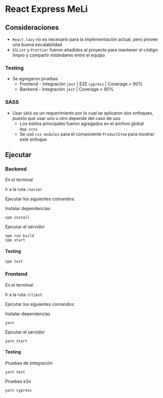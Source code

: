 # React Express MeLi

## Consideraciones

- `React.lazy` no es necesario para la implementación actual, pero provee una buena escalabilidad
- `ESLint` y `Prettier` fueron añadidos al proyecto para mantener el código limpio y compartir estándares entre el equipo

### Testing

- Se agregaron pruebas 
  - Frontend - Integración `jest` | E2E `cypress` | Coverage > 90%
  - Backend -  Integración `jest` | Coverage > 80%

### SASS

- Usar `SASS` es un requerimiento por lo cual se aplicaron dos enfoques, puesto que usar uno u otro depende del caso de uso
  - Los estilos principales fueron agregados en el archivo global `App.scss`
  - Se usó `css modules` para el componente `ProductItem` para mostrar este enfoque


## Ejecutar

### Backend

En el terminal

Ir a la ruta `/server`

Ejecutar los siguientes comandos:

Instalar dependencias

`npm install`

Ejecutar el servidor

```
npm run build
npm start
```

#### Testing

`npm test`


### Frontend

En el terminal:

Ir a la ruta `/client`

Ejecutar los siguientes comandos:

Instalar dependencias

`yarn`

Ejecutar el servidor

`yarn start`

#### Testing

Pruebas de integración

`yarn test`

Pruebas e2e

`yarn cypress`
